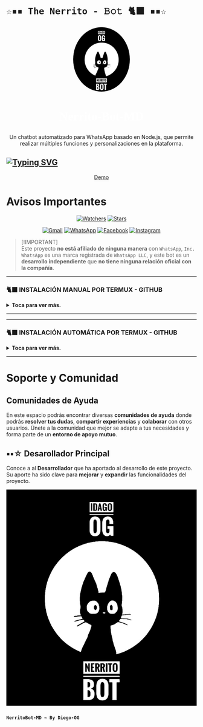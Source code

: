 # `☆▪︎▪︎ The Nerrito - 𝙱𝚘𝚝 🐈‍⬛ ▪︎▪︎☆`




<p align="center">
 <img src="Perfil.jpg" alt="Logo de mi proyecto" style="border-radius: 50%; width: 150px;" />
 <h2 align="center" style="font-family: 'Press Start 2P', cursive; font-size: 32px; color: white;">Nerrito-Bot-MD</h2>
 <p align="center">Un chatbot automatizado para WhatsApp basado en Node.js, que permite realizar múltiples funciones y personalizaciones en la plataforma.</p>
</p>

## <a href="https://github.com/IDAGO-OG/Nerrito-Bot-MD"><img src="https://readme-typing-svg.herokuapp.com?font=Fira+Code&size=25&letterSpacing=-1xp;&pause=1000&color=F76B1C&center=FALSO&vCenter=FALSO&multiline=true&repeat=verdadero&random=FALSO&height=70&lines=BIENVENIDO+A+NerritoBot+%F0%9F%90%88%E2%80%8D%E2%AC%9B;GRACIAS+POR+VISITARME+%E2%99%A1" alt="Typing SVG" /></a>

<p align="center">
  <a href="https://api.whatsapp.com/send?phone=+584121275155&text=&text=.menu">Demo</a>
</p>

<!-- <p align="center">
  <a href="/src/docs/README_en.md">English</a>
  ·
  <a href="/src/docs/README_pt-br.md">Português</a>
</p> -->

# Avisos Importantes

<p align="center">   
<a href="https://github.com/IDAGO-OG/Nerrito-Bot-MD/watchers"><img title="Watchers" src="https://img.shields.io/github/watchers/IDAGO-OG/Nerrito-Bot-MD?label=Watchers&color=Blue&style=flat-square"></a>
<a href="https://github.com/IDAGO-OG/Nerrito-Bot-MD/stargazers"><img title="Stars" src="https://img.shields.io/github/stars/IDAGO-OG/Nerrito-Bot-MD?label=Stars&color=Black&style=flat-square"></a>
</p>

<div align="center">
 
[![Gmail](https://img.shields.io/badge/Gmail-D14836?style=for-the-badge&logo=gmail&logoColor=white)](mailto:D32393844@gmail.com)
[![WhatsApp](https://img.shields.io/badge/DIEGO-OG?style=for-the-badge&logo=whatsapp&logoColor=white)](https://wa.me/qr/4CPY3MTWUGEKH1)
[![Facebook](https://img.shields.io/badge/Facebook-1877F2?style=for-the-badge&logo=facebook&logoColor=white)](https://www.facebook.com/share/18uhJ1qmBE/)
[![Instagram](https://img.shields.io/badge/Instagram-E4405F?style=for-the-badge&logo=instagram&logoColor=white)](https://instagram.com/_1dago)
</div>

> [!IMPORTANT]\
> Este proyecto **no está afiliado de ninguna manera** con `WhatsApp`, `Inc. WhatsApp` es una marca registrada de `WhatsApp LLC`, y este bot es un **desarrollo independiente** que **no tiene ninguna relación oficial con la compañía**.

-----
### 🐈‍⬛ INSTALACIÓN MANUAL POR TERMUX - GITHUB 
<details>
  <summary><b>Toca para ver más.</b></summary>
 
> *Comandos para instalar de forma manual*
```bash
termux-setup-storage
```
```bash
apt update && apt upgrade && pkg install -y git nodejs ffmpeg imagemagick yarn
```
```bash
git clone https://github.com/IDAGO-OG/Nerrito-Bot-MD && cd Nerrito-Bot-MD
```
```bash
yarn install && npm install
```
```bash
npm start
```
> *Si aparece **(Y/I/N/O/D/Z) [default=N] ?** use la letra **"y" + "ENTER"** para continuar con la instalación*
</details>

----

</details>

-----
### 🐈‍⬛ INSTALACIÓN AUTOMÁTICA POR TERMUX - GITHUB 
<details>
  <summary><b>Toca para ver más.</b></summary>
 
> *Comando para instalar de forma Automática*
```bash
termux-setup-storage && apt update && apt upgrade -y && pkg install -y git nodejs ffmpeg imagemagick yarn && git clone https://github.com/IDAGO-OG/Nerrito-Bot-MD && cd Nerrito-Bot-MD && yarn install && npm install && npm start
```
> *Si aparece **(Y/I/N/O/D/Z) [default=N] ?** use la letra **"y" + "ENTER"** para continuar con la instalación*
</details>

----
 

# Soporte y Comunidad

## Comunidades de Ayuda

En este espacio podrás encontrar diversas **comunidades de ayuda** donde podrás **resolver tus dudas**, **compartir experiencias** y **colaborar** con otros usuarios. Únete a la comunidad que mejor se adapte a tus necesidades y forma parte de un **entorno de apoyo mutuo**.

</table>

## ▪︎▪︎☆ Desarollador Principal

Conoce a al **Desarrollador** que ha aportado al desarrollo de este proyecto. Su aporte ha sido clave para **mejorar** y **expandir** las funcionalidades del proyecto.

<a href="https://github.com/IDAGO-OG/Nerrito-Bot-MD//graphs/contributors">  <img src="Perfil.jpg" /> 
</a>

#### `NerritoBot-MD ~ By Diego-OG`

```